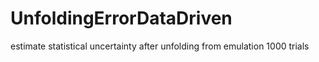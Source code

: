 # UnfoldingErrorDataDriven
estimate statistical uncertainty after unfolding from emulation
1000 trials
